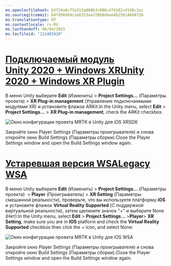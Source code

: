 ```yaml
---
ms.openlocfilehash: b3f24a8c73a313a088b3c080c474102cd148c1ac
ms.sourcegitcommit: b4fd969b9c2e6313aa728b0dbee4b25014668720
ms.translationtype: HT
ms.contentlocale: ru-RU
ms.lasthandoff: 06/04/2021
ms.locfileid: "111403420"
---
```

# <a name="unity-2020--windows-xr-plugin"></a>[<span data-ttu-id="99973-101">Подключаемый модуль Unity 2020 + Windows XR</span><span class="sxs-lookup"><span data-stu-id="99973-101">Unity 2020 + Windows XR Plugin</span></span>](#tab/winxr)

<span data-ttu-id="99973-102">В меню Unity выберите **Edit** (Изменить) > **Project Settings...** (Параметры проекта) > **XR Plug-in management** (Управление подключаемыми модулями XR) и установите флажок ARKit.</span><span class="sxs-lookup"><span data-stu-id="99973-102">In the Unity menu, select **Edit** > **Project Settings...** > **XR Plug-in management**, check the ARKit checkbox.</span></span>

![Окно конфигурации проекта MRTK в Unity для iOS XRSDK](../images/mr-learning-asa/asa-05-section3-step1-2-1-XRSDK-ios.png)

<span data-ttu-id="99973-104">Закройте окно Player Settings (Параметры проигрывателя) и снова откройте окно Build Settings (Параметры сборки).</span><span class="sxs-lookup"><span data-stu-id="99973-104">Close the Player Settings window and open the Build Settings window again.</span></span>

# <a name="legacy-wsa"></a>[<span data-ttu-id="99973-105">Устаревшая версия WSA</span><span class="sxs-lookup"><span data-stu-id="99973-105">Legacy WSA</span></span>](#tab/wsa)

<span data-ttu-id="99973-106">В меню Unity выберите **Edit** (Изменить) > **Project Settings...** (Параметры проекта)  > **Player** (Проигрыватель) >  **XR Setting** (Параметры смешанной реальности), проверьте, что вы используете платформу **iOS** и установите флажок **Virtual Reality Supported** (С поддержкой виртуальной реальности), затем щелкните значок "+" и выберите None (Нет):</span><span class="sxs-lookup"><span data-stu-id="99973-106">In the Unity menu, select **Edit** > **Project Settings...** >**Player**> **XR Setting**, make sure you are in **IOS** platform and check the **Virtual Reality Supported** checkbox then click the + icon, and select None:</span></span>

![Окно конфигурации проекта MRTK в Unity для iOS WSA](../images/mr-learning-asa/asa-05-section3-step1-2-1-Legacy-ios.PNG)

<span data-ttu-id="99973-108">Закройте окно Player Settings (Параметры проигрывателя) и снова откройте окно Build Settings (Параметры сборки).</span><span class="sxs-lookup"><span data-stu-id="99973-108">Close the Player Settings window and open the Build Settings window again.</span></span>
